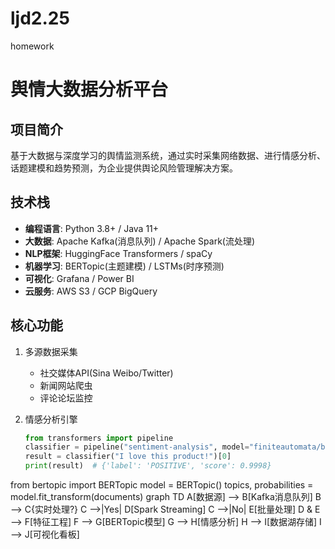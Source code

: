 # ljd2.25
homework
# 舆情大数据分析平台

## 项目简介
基于大数据与深度学习的舆情监测系统，通过实时采集网络数据、进行情感分析、话题建模和趋势预测，为企业提供舆论风险管理解决方案。

## 技术栈
- **编程语言**: Python 3.8+ / Java 11+
- **大数据**: Apache Kafka(消息队列) / Apache Spark(流处理)
- **NLP框架**: HuggingFace Transformers / spaCy
- **机器学习**: BERTopic(主题建模) / LSTMs(时序预测)
- **可视化**: Grafana / Power BI
- **云服务**: AWS S3 / GCP BigQuery

## 核心功能
1. 多源数据采集
   - 社交媒体API(Sina Weibo/Twitter)
   - 新闻网站爬虫
   - 评论论坛监控

2. 情感分析引擎
   ```python
   from transformers import pipeline
   classifier = pipeline("sentiment-analysis", model="finiteautomata/bertweet-base-sentiment-analysis")
   result = classifier("I love this product!")[0]
   print(result)  # {'label': 'POSITIVE', 'score': 0.9998}
from bertopic import BERTopic
model = BERTopic()
topics, probabilities = model.fit_transform(documents)
graph TD
    A[数据源] --> B[Kafka消息队列]
    B --> C{实时处理?}
    C -->|Yes| D[Spark Streaming]
    C -->|No| E[批量处理]
    D & E --> F[特征工程]
    F --> G[BERTopic模型]
    G --> H[情感分析]
    H --> I[数据湖存储]
    I --> J[可视化看板]
    
